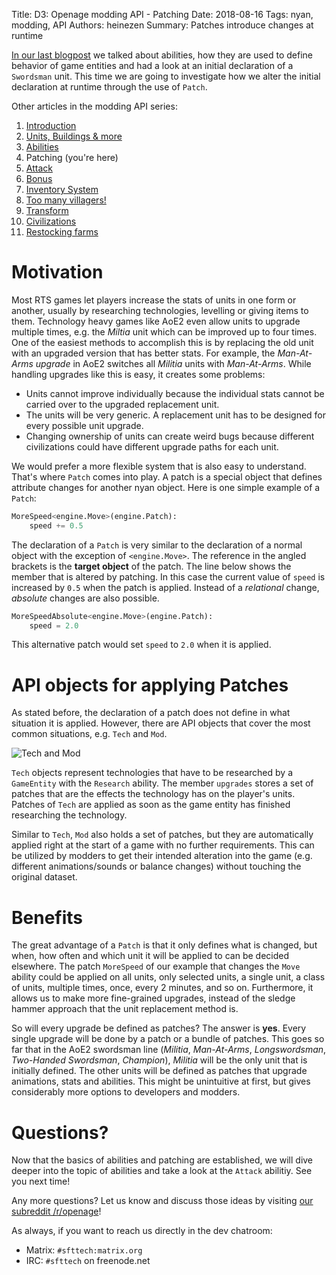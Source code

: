 Title: D3: Openage modding API - Patching
Date: 2018-08-16
Tags: nyan, modding, API
Authors: heinezen
Summary: Patches introduce changes at runtime

[In our last blogpost]({filename}/blog/D0002-openage_mod_api_ability.md) we talked about abilities, how they are used to define behavior of game entities and had a look at an initial declaration of a `Swordsman` unit. This time we are going to investigate how we alter the initial declaration at runtime through the use of `Patch`.

Other articles in the modding API series:

1. [Introduction]({filename}/blog/D0000-openage_mod_api_intro.md)
2. [Units, Buildings & more]({filename}/blog/D0001-openage_mod_api_game_entity.md)
3. [Abilities]({filename}/blog/D0002-openage_mod_api_ability.md)
4. Patching (you're here)
5. [Attack]({filename}/blog/D0004-openage_mod_api_attack.md)
6. [Bonus]({filename}/blog/D0005-openage_mod_api_bonus.md)
7. [Inventory System]({filename}/blog/D0006-openage_mod_api_inventory.md)
8. [Too many villagers!]({filename}/blog/D0007-openage_mod_api_villager.md)
9. [Transform]({filename}/blog/D0008-openage_mod_api_transform.md)
10. [Civilizations]({filename}/blog/D0009-openage_mod_api_civ.md)
11. [Restocking farms]({filename}/blog/D0010-openage_mod_api_farming.md)

# Motivation

Most RTS games let players increase the stats of units in one form or another, usually by researching technologies, levelling or giving items to them. Technology heavy games like AoE2 even allow units to upgrade multiple times, e.g. the *Miltia* unit which can be improved up to four times. One of the easiest methods to accomplish this is by replacing the old unit with an upgraded version that has better stats. For example, the *Man-At-Arms upgrade* in AoE2 switches all *Militia* units with *Man-At-Arms*. While handling upgrades like this is easy, it creates some problems:

* Units cannot improve individually because the individual stats cannot be carried over to the upgraded replacement unit.
* The units will be very generic. A replacement unit has to be designed for every possible unit upgrade.
* Changing ownership of units can create weird bugs because different civilizations could have different upgrade paths for each unit.

We would prefer a more flexible system that is also easy to understand. That's where `Patch` comes into play. A patch is a special object that defines attribute changes for another nyan object. Here is one simple example of a `Patch`:

```python
MoreSpeed<engine.Move>(engine.Patch):
    speed += 0.5
```

The declaration of a `Patch` is very similar to the declaration of a normal object with the exception of `<engine.Move>`. The reference in the angled brackets is the **target object** of the patch. The line below shows the member that is altered by patching. In this case the current value of `speed` is increased by `0.5` when the patch is applied. Instead of a *relational* change, *absolute* changes are also possible.

```python
MoreSpeedAbsolute<engine.Move>(engine.Patch):
    speed = 2.0
```

This alternative patch would set `speed` to `2.0` when it is applied.

# API objects for applying Patches

As stated before, the declaration of a patch does not define in what situation it is applied. However, there are API objects that cover the most common situations, e.g. `Tech` and `Mod`.

![Tech and Mod]({static}/images/D0003-tech-mod.png)

`Tech` objects represent technologies that have to be researched by a `GameEntity` with the `Research` ability. The member `upgrades` stores a set of patches that are the effects the technology has on the player's units. Patches of `Tech` are applied as soon as the game entity has finished researching the technology.

Similar to `Tech`, `Mod` also holds a set of patches, but they are automatically applied right at the start of a game with no further requirements. This can be utilized by modders to get their intended alteration into the game (e.g. different animations/sounds or balance changes) without touching the original dataset.

# Benefits

The great advantage of a `Patch` is that it only defines what is changed, but when, how often and which unit it will be applied to can be decided elsewhere. The patch `MoreSpeed` of our example that changes the `Move` ability could be applied on all units, only selected units, a single unit, a class of units, multiple times, once, every 2 minutes, and so on. Furthermore, it allows us to make more fine-grained upgrades, instead of the sledge hammer approach that the unit replacement method is.

So will every upgrade be defined as patches? The answer is **yes**. Every single upgrade will be done by a patch or a bundle of patches. This goes so far that in the AoE2 swordsman line (*Militia*, *Man-At-Arms*, *Longswordsman*, *Two-Handed Swordsman*, *Champion*), *Militia* will be the only unit that is initially defined. The other units will be defined as patches that upgrade animations, stats and abilities. This might be unintuitive at first, but gives considerably more options to developers and modders.

# Questions?

Now that the basics of abilities and patching are established, we will dive deeper into the topic of abilities and take a look at the `Attack` abilitiy. See you next time!

Any more questions? Let us know and discuss those ideas by visiting [our subreddit /r/openage](https://reddit.com/r/openage)!

As always, if you want to reach us directly in the dev chatroom:

* Matrix: `#sfttech:matrix.org`
* IRC: `#sfttech` on freenode.net
